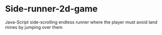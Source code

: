 # Side-runner-2d-game
Java-Script side-scrolling endless runner where the player must avoid land mines by jumping over them
